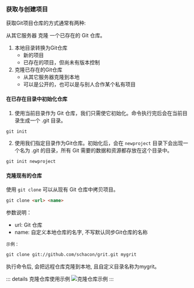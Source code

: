 ### 获取与创建项目
获取Git项目仓库的方式通常有两种:

从其它服务器 克隆 一个已存在的 Git 仓库。
1. 本地目录转换为Git仓库
    - 新的项目
    - 已存在的项目，但尚未有版本控制
2. 克隆已存在的Git仓库
    - 从其它服务器克隆到本地
    - 可以是公开的，也可以是与别人合作某个私有项目


#### 在已存在目录中初始化仓库
1. 使用当前目录作为 Git 仓库，我们只需使它初始化。命令执行完后会在当前目录生成一个 .git 目录。

``` md
git init
```

2. 使用我们指定目录作为Git仓库。初始化后，会在 `newproject` 目录下会出现一个名为 .git 的目录，所有 Git 需要的数据和资源都存放在这个目录中。

``` md
git init newproject
```

#### 克隆现有的仓库
使用 `git clone` 可以从现有 Git 仓库中拷贝项目。

``` md
git clone <url> <name>
```

参数说明：
- url: Git 仓库
- name: 自定义本地仓库的名字, 不写默认同步Git仓库的名称


`示例：`
``` md
git clone git://github.com/schacon/grit.git mygrit
```
执行命令后, 会把远程仓库克隆到本地, 且自定义目录名称为mygrit。


::: details 克隆仓库使用示例
<img :src="$withBase('/assets/git-images/init-clone.png')" alt="克隆仓库示例">
:::
